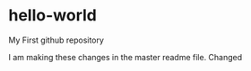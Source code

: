 # hello-world
My First github repository

I am making these changes in the master readme file. Changed

